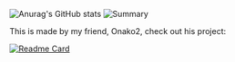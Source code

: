 ![Anurag's GitHub stats](https://github-readme-stats.vercel.app/api?username=valooost&show_icons=true&theme=dark)
![Summary](https://github-profile-summary-cards.vercel.app/api/cards/profile-details?username=gamecrash534&theme=github_dark)

This is made by my friend, Onako2, check out his project:

[![Readme Card](https://github-readme-stats.vercel.app/api/pin/?username=valooost&repo=i-want-it-earlier&show_icons=true&theme=dark)](https://github.com/anuraghazra/github-readme-stats)
